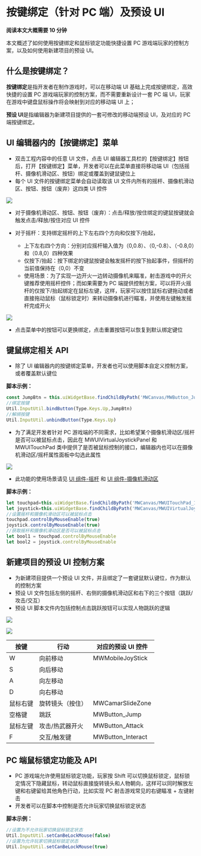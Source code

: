 # 按键绑定（针对 PC 端）及预设 UI

**阅读本文大概需要 10 分钟**

本文概述了如何使用按键绑定和鼠标锁定功能快捷设置 PC 游戏端玩家的控制方案，以及如何使用新建项目的预设 UI。

## 什么是按键绑定？

**按键绑定**是指开发者在制作游戏时，可以在移动端 UI 基础上完成按键绑定，高效快捷的设置 PC 游戏端玩家的控制方案，而不需要重新设计一套 PC 端 UI，玩家在游戏中键盘鼠标操作将会映射到对应的移动端 UI 上；

**预设 UI**是指编辑器为新建项目提供的一套可修改的移动端预设 UI，及对应的 PC 端按键绑定。

## UI 编辑器内的【按键绑定】菜单

- 双击工程内容中的任意 UI 文件，点击 UI 编辑器工具栏的【按键绑定】按钮后，打开【按键绑定】菜单，开发者可以在此菜单直接将移动端 UI（包括摇杆、摄像机滑动区、按钮）绑定或覆盖到键鼠键位上
- 每个 UI 文件的按键绑定菜单会自动读取该 UI 文件内所有的摇杆、摄像机滑动区、按钮、按钮（废弃）这四类 UI 控件

![](https://wstatic-a1.233leyuan.com/productdocs/static/boxcnuSXwPA9zT2bIOvFYbhS1kc.png)

- 对于摄像机滑动区、按钮、按钮（废弃）：点击/释放/按住绑定的键鼠按键就会触发点击/释放/按住对应 UI 控件
- 对于摇杆：支持绑定摇杆的上下左右四个方向和仅按下/抬起，

  - 上下左右四个方向：分别对应摇杆输入值为（0,0.8）、（0,-0.8）、（-0.8,0）和（0.8,0）四种效果
  - 仅按下/抬起：按下绑定的键鼠按键会触发摇杆的按下抬起事件，但摇杆的当前值保持在（0,0）不变
  - 使用场景：为了实现一边开火一边转动摄像机来瞄准，射击游戏中的开火键推荐使用摇杆控件；而如果需要为 PC 端提供控制方案，可以将开火摇杆的仅按下/抬起绑定在鼠标左键，这样，玩家可以按住鼠标右键拖动或者直接拖动鼠标（鼠标锁定时）来转动摄像机进行瞄准，并使用左键触发摇杆完成开火

![](https://wstatic-a1.233leyuan.com/productdocs/static/boxcnhmdpZQxxnjfkGIrqSvmxfe.gif)

- 点击菜单中的按钮可以更换绑定，点击重置按钮可以恢复到默认绑定键位

## 键鼠绑定相关 API

- 除了 UI 编辑器内的按键绑定菜单，开发者也可以使用脚本自定义控制方案，或者覆盖默认键位

**脚本示例：**

```ts
const JumpBtn = this.uiWidgetBase.findChildByPath('MWCanvas/MWButton_Jump') as UI.Button
//绑定按键
Util.InputUtil.bindButton(Type.Keys.Up,JumpBtn)
//解绑按键
Util.InputUtil.unbindButton(Type.Keys.Up)
```

- 为了满足开发者针对 PC 游戏端的不同需求，比如希望某个摄像机滑动区/摇杆是否可以被鼠标点击，因此在 MWUIVirtualJoystickPanel 和 MWUITouchPad 类中提供了是否被鼠标控制的接口，编辑器内也可以在摄像机滑动区/摇杆属性面板中勾选此属性

![](https://wstatic-a1.233leyuan.com/productdocs/static/boxcnGgX88e45wIi9fPbNj6s2Sc.png)

- 此功能的使用场景请见 [UI 组件-摇杆](https://meta.feishu.cn/wiki/wikcn3gWEoxEgKwAzgYPBl2zeCc?table=tblDgsts19OW2IJA) 和 [UI 组件-摄像机滑动区](https://meta.feishu.cn/wiki/wikcnlsPgoUkmlLTnCwO3vuRCLc?table=tblDgsts19OW2IJA)

**脚本示例：**

```ts
let touchpad=this.uiWidgetBase.findChildByPath('MWCanvas/MWUITouchPad_1') as UI.TouchPad
let joystick=this.uiWidgetBase.findChildByPath('MWCanvas/MWUIVirtualJoystickPanel_1') as UI.VirtualJoystickPanel
//设置摇杆和摄像机滑动区可以被鼠标点击
touchpad.controlByMouseEnable(true)
joystick.controlByMouseEnable(true)
//获取摇杆和摄像机滑动区是否可以被鼠标点击
let bool1 = touchpad.controlByMouseEnable
let bool2 = joystick.controlByMouseEnable
```

## 新建项目的预设 UI 控制方案

- 为新建项目提供一个预设 UI 文件，并且绑定了一套键鼠默认键位，作为默认的控制方案
- 预设 UI 文件包括左侧的摇杆、右侧的摄像机滑动区和右下的三个按钮（跳跃/攻击/交互）
- 预设 UI 脚本文件内包括控制点击跳跃按钮可以实现人物跳跃的逻辑

![](https://wstatic-a1.233leyuan.com/productdocs/static/boxcnSVMmjt7W9I5jC799sLcjsb.png)

![](https://wstatic-a1.233leyuan.com/productdocs/static/boxcn4IzaVy9OridnZrlxhVBg2g.png)

| 按键     | 行动             | 对应的预设 UI 控件 |
| -------- | ---------------- | ------------------ |
| W        | 向前移动         | MWMobileJoyStick   |
| S        | 向后移动         |                    |
| A        | 向左移动         |                    |
| D        | 向右移动         |                    |
| 鼠标右键 | 旋转镜头（按住） | MWCamarSlideZone   |
| 空格键   | 跳跃             | MWButton_Jump      |
| 鼠标左键 | 攻击/热武器开火  | MWButton_Attack    |
| F        | 交互/触发键      | MWButton_Interact  |

## PC 端鼠标锁定功能及 API

- PC 游戏端允许使用鼠标锁定功能，玩家按 Shift 可以切换鼠标锁定，鼠标锁定情况下隐藏鼠标，转动鼠标直接旋转镜头和人物朝向，这样可以同时解放左键和右键留给其他角色行动，比如实现 PC 射击游戏常见的右键瞄准 + 左键射击
- 开发者可以在脚本中控制是否允许玩家切换鼠标锁定状态

**脚本示例：**

```ts
//设置为不允许玩家切换鼠标锁定状态
Util.InputUtil.setCanBeLockMouse(false)
//设置为允许玩家切换鼠标锁定状态
Util.InputUtil.setCanBeLockMouse(true)
```
